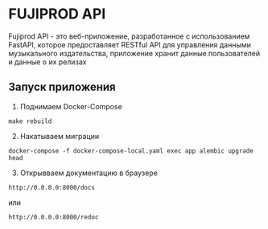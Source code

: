 # FUJIPROD API

Fujiprod API - это веб-приложение, разработанное с использованием FastAPI, которое предоставляет RESTful API для управления данными музыкального издательства, приложение хранит данные пользователей и данные о их релизах  


## Запуск приложения

1. Поднимаем Docker-Compose 

```
make rebuild
```

2. Накатываем миграции
```
docker-compose -f docker-compose-local.yaml exec app alembic upgrade head
```
3. Открывваем документацию в браузере
```
http://0.0.0.0:8000/docs
```
или
```
http://0.0.0.0:8000/redoc
```

